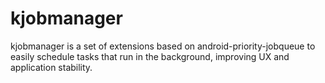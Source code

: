 # kjobmanager
kjobmanager is a set of extensions based on android-priority-jobqueue to easily schedule tasks that run in the background, improving UX and application stability.
